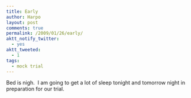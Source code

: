 ```yaml
---
title: Early
author: Harpo
layout: post
comments: true
permalink: /2009/01/26/early/
aktt_notify_twitter:
  - yes
aktt_tweeted:
  - 1
tags:
  - mock trial
---
```

Bed is nigh.  I am going to get a lot of sleep tonight and tomorrow night in preparation for our trial.